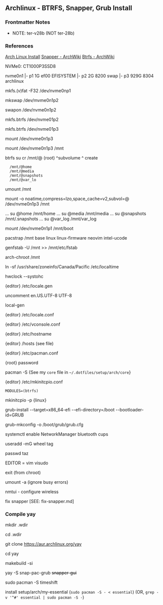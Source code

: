 ## Archlinux - BTRFS, Snapper, Grub Install

### Frontmatter Notes

* NOTE: ter-v28b (NOT ter-28b)

### References

[Arch Linux Install](https://youtube.com/watch?v=Xynotc9BKe8)
[Snapper - ArchWiki](https://wiki.archlinux.org/title/Snapper)
[Btrfs - ArchWiki](https://wiki.archlinux.org/title/Btrfs)

NVMe0: CT1000P3SSD8 <!-- <- from BIOS -->

nvme0n1
  |- p1 1G  ef00  EFISYSTEM
  |- p2 2G  8200  swap
  |- p3 929G 8304 archlinux


mkfs.(v)fat -F32    /dev/nvme0np1

mkswap /dev/mvme0n1p2

swapon /dev/nvme0n1p2

mkfs.btrfs /dev/nvme01p2

mkfs.btrfs /dev/nvme01p3

mount /dev/nvme0n1p3

mount /dev/nvme0n1p3 /mnt

btrfs su  cr  /mnt/@  (root)
      ^subvolume
          ^ create

      /mnt/@home
      /mnt/@media
      /mnt/@snapshots
      /mnt/@var_lo


umount /mnt


mount -o noatime,compress=lzo,space_cache=v2,subvol=@ /dev/nvme0n1p3 /mnt

... su @home        /mnt/home
... su @media       /mnt/media
... su @snapshots   /mnt/.snapshots
... su @var_log     /mnt/var_log


mount /dev/nvme0n1p1 /mnt/boot

<!-- lsblk -->

pacstrap /mnt base linux linux-firmware neovim intel-ucode

<!-- generate fstab -->

genfstab -U /mnt >> /mnt/etc/fstab

<!-- chroot -->

arch-chroot /mnt

<!-- set timezone, locale -->

ln -sf /usr/share/zoneinfo/Canada/Pacific /etc/localtime

hwclock --systohc

{editor} /etc/locale.gen

  uncomment en.US.UTF-8 UTF-8

local-gen

{editor} /etc/locale.conf

{editor} /etc/vconsole.conf <!-- insert KEYMAP, FONT -->

{editor} /etc/hostname

{editor} /hosts (see file)

{editor} /etc/pacman.conf <!-- insert magic ILoveCandy -->

{root} password


<!-- install core packages -->

pacman -S {See my `core` file in `~/.dotfiles/setup/arch/core`}

<!-- end and continue -->


{editor} /etc/mkinitcpio.conf

    MODULES=(btrfs)

mkinitcpio -p {linux}

<!-- grub install/setup -->

grub-install  --target=x86_64-efi
              --efi-directory=/boot
              --bootloader-id=GRUB

grub-mkconfig -o /boot/grub/grub.cfg

systemctl enable NetworkManager
                 bluetooth
                 cups

<!-- add user -->

useradd -mG wheel tag

passwd taz

EDITOR = vim visudo

exit (from chroot)

umount -a (ignore busy errors)

<!-- FIRST BOOT -->

nmtui - configure wireless

fix snapper [SEE: fix-snapper.md]

### Compile yay


mkdir .wdir

cd .wdir

git clone https://aur.archlinux.org/yay

cd yay

makebuild -si

<!-- install snap-pac-grub -->

yay -S snap-pac-grub ~~snapper-gui~~

<!-- addendum: install timeshift -->


sudo pacman -S timeshift <!-- Mmmm. Nope. Draws in too much xorg shit ATM -->

install setup/arch/my-essential (`sudo pacman -S - < essential`)
(OR, `grep -v '^#' essential | sudo pacman -S -`)

<!-- EOF -->
